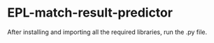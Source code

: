# EPL-match-result-predictor
After installing and importing all the required libraries, run the .py file.
